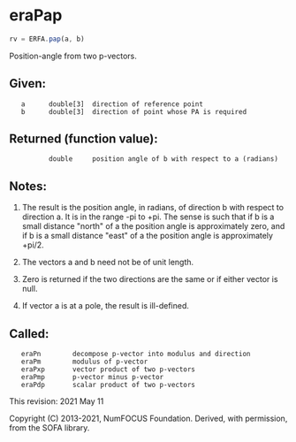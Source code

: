 # eraPap

```js
rv = ERFA.pap(a, b)
```

Position-angle from two p-vectors.

## Given:
```
   a      double[3]  direction of reference point
   b      double[3]  direction of point whose PA is required
```

## Returned (function value):
```
          double     position angle of b with respect to a (radians)
```

## Notes:

1) The result is the position angle, in radians, of direction b with
   respect to direction a.  It is in the range -pi to +pi.  The
   sense is such that if b is a small distance "north" of a the
   position angle is approximately zero, and if b is a small
   distance "east" of a the position angle is approximately +pi/2.

2) The vectors a and b need not be of unit length.

3) Zero is returned if the two directions are the same or if either
   vector is null.

4) If vector a is at a pole, the result is ill-defined.

## Called:
```
   eraPn        decompose p-vector into modulus and direction
   eraPm        modulus of p-vector
   eraPxp       vector product of two p-vectors
   eraPmp       p-vector minus p-vector
   eraPdp       scalar product of two p-vectors
```

This revision:  2021 May 11

Copyright (C) 2013-2021, NumFOCUS Foundation.
Derived, with permission, from the SOFA library.
